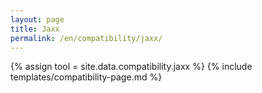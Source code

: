 ```yaml
---
layout: page
title: Jaxx
permalink: /en/compatibility/jaxx/
---
```

{% assign tool = site.data.compatibility.jaxx %}
{% include templates/compatibility-page.md %}
